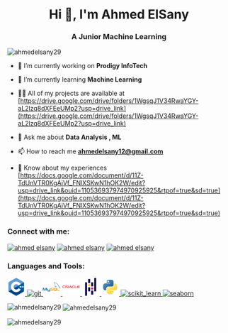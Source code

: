 <h1 align="center">Hi 👋, I'm Ahmed ElSany</h1>
<h3 align="center">A Junior Machine Learning</h3>

<p align="left"> <img src="https://komarev.com/ghpvc/?username=ahmedelsany29&label=Profile%20views&color=0e75b6&style=flat" alt="ahmedelsany29" /> </p>

- 🔭 I’m currently working on **Prodigy InfoTech**

- 🌱 I’m currently learning **Machine Learning**

- 👨‍💻 All of my projects are available at [https://drive.google.com/drive/folders/1WgsqJ1V34RwaYGY-aL2lzq8dXFEeUMp2?usp=drive_link](https://drive.google.com/drive/folders/1WgsqJ1V34RwaYGY-aL2lzq8dXFEeUMp2?usp=drive_link)

- 💬 Ask me about **Data Analysis , ML**

- 📫 How to reach me **ahmedelsany12@gmail.com**

- 📄 Know about my experiences [https://docs.google.com/document/d/11Z-TdUnVTR0KgAiVf_FNlXSKwN1hOK2W/edit?usp=drive_link&ouid=110536937974970925925&rtpof=true&sd=true](https://docs.google.com/document/d/11Z-TdUnVTR0KgAiVf_FNlXSKwN1hOK2W/edit?usp=drive_link&ouid=110536937974970925925&rtpof=true&sd=true)

<h3 align="left">Connect with me:</h3>
<p align="left">
<a href="https://linkedin.com/in/ahmed elsany" target="blank"><img align="center" src="https://raw.githubusercontent.com/rahuldkjain/github-profile-readme-generator/master/src/images/icons/Social/linked-in-alt.svg" alt="ahmed elsany" height="30" width="40" /></a>
<a href="https://kaggle.com/ahmed elsany" target="blank"><img align="center" src="https://raw.githubusercontent.com/rahuldkjain/github-profile-readme-generator/master/src/images/icons/Social/kaggle.svg" alt="ahmed elsany" height="30" width="40" /></a>
<a href="https://fb.com/ahmed elsany" target="blank"><img align="center" src="https://raw.githubusercontent.com/rahuldkjain/github-profile-readme-generator/master/src/images/icons/Social/facebook.svg" alt="ahmed elsany" height="30" width="40" /></a>
</p>

<h3 align="left">Languages and Tools:</h3>
<p align="left"> <a href="https://www.w3schools.com/cpp/" target="_blank" rel="noreferrer"> <img src="https://raw.githubusercontent.com/devicons/devicon/master/icons/cplusplus/cplusplus-original.svg" alt="cplusplus" width="40" height="40"/> </a> <a href="https://git-scm.com/" target="_blank" rel="noreferrer"> <img src="https://www.vectorlogo.zone/logos/git-scm/git-scm-icon.svg" alt="git" width="40" height="40"/> </a> <a href="https://www.mysql.com/" target="_blank" rel="noreferrer"> <img src="https://raw.githubusercontent.com/devicons/devicon/master/icons/mysql/mysql-original-wordmark.svg" alt="mysql" width="40" height="40"/> </a> <a href="https://www.oracle.com/" target="_blank" rel="noreferrer"> <img src="https://raw.githubusercontent.com/devicons/devicon/master/icons/oracle/oracle-original.svg" alt="oracle" width="40" height="40"/> </a> <a href="https://pandas.pydata.org/" target="_blank" rel="noreferrer"> <img src="https://raw.githubusercontent.com/devicons/devicon/2ae2a900d2f041da66e950e4d48052658d850630/icons/pandas/pandas-original.svg" alt="pandas" width="40" height="40"/> </a> <a href="https://www.python.org" target="_blank" rel="noreferrer"> <img src="https://raw.githubusercontent.com/devicons/devicon/master/icons/python/python-original.svg" alt="python" width="40" height="40"/> </a> <a href="https://scikit-learn.org/" target="_blank" rel="noreferrer"> <img src="https://upload.wikimedia.org/wikipedia/commons/0/05/Scikit_learn_logo_small.svg" alt="scikit_learn" width="40" height="40"/> </a> <a href="https://seaborn.pydata.org/" target="_blank" rel="noreferrer"> <img src="https://seaborn.pydata.org/_images/logo-mark-lightbg.svg" alt="seaborn" width="40" height="40"/> </a> </p>

<p><img align="left" src="https://github-readme-stats.vercel.app/api/top-langs?username=ahmedelsany29&show_icons=true&locale=en&layout=compact" alt="ahmedelsany29" /></p>

<p>&nbsp;<img align="center" src="https://github-readme-stats.vercel.app/api?username=ahmedelsany29&show_icons=true&locale=en" alt="ahmedelsany29" /></p>

<p><img align="center" src="https://github-readme-streak-stats.herokuapp.com/?user=ahmedelsany29&" alt="ahmedelsany29" /></p>
